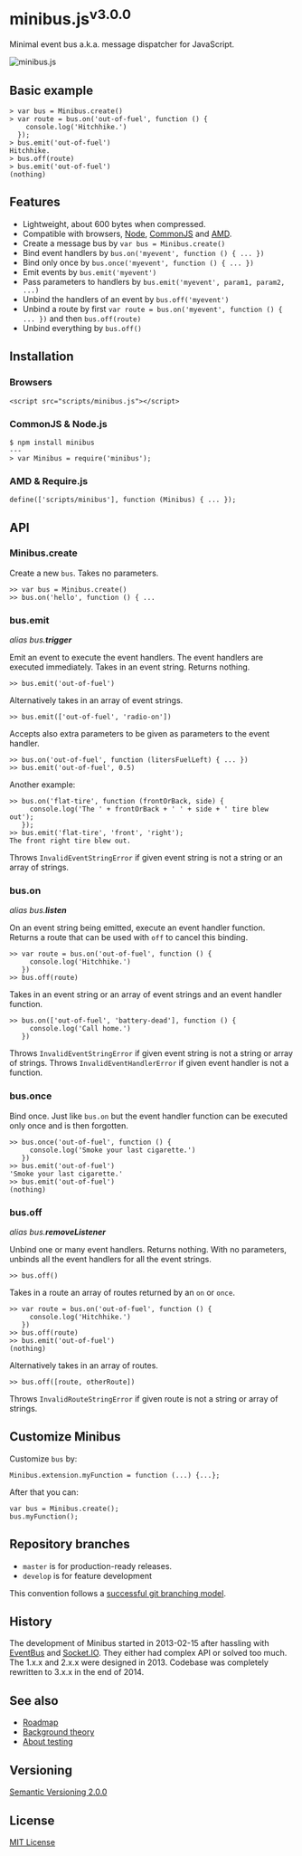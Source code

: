 # minibus.js<sup>v3.0.0</sup>

Minimal event bus a.k.a. message dispatcher for JavaScript.

![minibus.js](../master/doc/img/minibus.png?raw=true)



## Basic example

    > var bus = Minibus.create()
    > var route = bus.on('out-of-fuel', function () {
        console.log('Hitchhike.')
      });
    > bus.emit('out-of-fuel')
    Hitchhike.
    > bus.off(route)
    > bus.emit('out-of-fuel')
    (nothing)



## Features

- Lightweight, about 600 bytes when compressed.
- Compatible with browsers, [Node](http://nodejs.org/), [CommonJS](http://wiki.commonjs.org/wiki/CommonJS) and [AMD](https://github.com/amdjs/amdjs-api/wiki/AMD).
- Create a message bus by `var bus = Minibus.create()`
- Bind event handlers by `bus.on('myevent', function () { ... })`
- Bind only once by `bus.once('myevent', function () { ... })`
- Emit events by `bus.emit('myevent')`
- Pass parameters to handlers by `bus.emit('myevent', param1, param2, ...)`
- Unbind the handlers of an event by `bus.off('myevent')`
- Unbind a route by first `var route = bus.on('myevent', function () { ... })` and then `bus.off(route)`
- Unbind everything by `bus.off()`



## Installation

### Browsers

    <script src="scripts/minibus.js"></script>

### CommonJS & Node.js

    $ npm install minibus
    ---
    > var Minibus = require('minibus');

### AMD & Require.js

    define(['scripts/minibus'], function (Minibus) { ... });



## API

### Minibus.create

Create a new `bus`. Takes no parameters.

    >> var bus = Minibus.create()
    >> bus.on('hello', function () { ...



### bus.emit

*alias bus.**trigger***

Emit an event to execute the event handlers. The event handlers are executed immediately. Takes in an event string. Returns nothing.

    >> bus.emit('out-of-fuel')

Alternatively takes in an array of event strings.

    >> bus.emit(['out-of-fuel', 'radio-on'])

Accepts also extra parameters to be given as parameters to the event handler.

    >> bus.on('out-of-fuel', function (litersFuelLeft) { ... })
    >> bus.emit('out-of-fuel', 0.5)

Another example:

    >> bus.on('flat-tire', function (frontOrBack, side) {
         console.log('The ' + frontOrBack + ' ' + side + ' tire blew out');
       });
    >> bus.emit('flat-tire', 'front', 'right');
    The front right tire blew out.

Throws `InvalidEventStringError` if given event string is not a string or an array of strings.



### bus.on

*alias bus.**listen***

On an event string being emitted, execute an event handler function. Returns a route that can be used with `off` to cancel this binding.

    >> var route = bus.on('out-of-fuel', function () {
         console.log('Hitchhike.')
       })
    >> bus.off(route)

Takes in an event string or an array of event strings and an event handler function.

    >> bus.on(['out-of-fuel', 'battery-dead'], function () {
         console.log('Call home.')
       })

Throws `InvalidEventStringError` if given event string is not a string or array of strings. Throws `InvalidEventHandlerError` if given event handler is not a function.



### bus.once

Bind once. Just like `bus.on` but the event handler function can be executed only once and is then forgotten.

    >> bus.once('out-of-fuel', function () {
         console.log('Smoke your last cigarette.')
       })
    >> bus.emit('out-of-fuel')
    'Smoke your last cigarette.'
    >> bus.emit('out-of-fuel')
    (nothing)



### bus.off

*alias bus.**removeListener***

Unbind one or many event handlers. Returns nothing. With no parameters, unbinds all the event handlers for all the event strings.

    >> bus.off()

Takes in a route an array of routes returned by an `on` or `once`.

    >> var route = bus.on('out-of-fuel', function () {
         console.log('Hitchhike.')
       })
    >> bus.off(route)
    >> bus.emit('out-of-fuel')
    (nothing)

Alternatively takes in an array of routes.

    >> bus.off([route, otherRoute])

Throws `InvalidRouteStringError` if given route is not a string or array of strings.



## Customize Minibus

Customize `bus` by:

    Minibus.extension.myFunction = function (...) {...};

After that you can:

    var bus = Minibus.create();
    bus.myFunction();



## Repository branches

- `master` is for production-ready releases.
- `develop` is for feature development

This convention follows a [successful git branching model](http://nvie.com/posts/a-successful-git-branching-model/).



## History

The development of Minibus started in 2013-02-15 after hassling with [EventBus](https://github.com/krasimir/EventBus) and [Socket.IO](http://socket.io/). They either had complex API or solved too much. The 1.x.x and 2.x.x were designed in 2013. Codebase was completely rewritten to 3.x.x in the end of 2014.



## See also

- [Roadmap](doc/roadmap.md)
- [Background theory](doc/theory.md)
- [About testing](doc/testing.md)



## Versioning

[Semantic Versioning 2.0.0](http://semver.org/)



## License

[MIT License](../blob/master/LICENSE)
